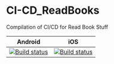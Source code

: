 # CI-CD_ReadBooks
 Compilation of CI/CD for Read Book Stuff
 
|Android|iOS|
|---|---|
|[![Build status](https://build.appcenter.ms/v0.1/apps/c0578a26-b262-48c0-87a9-96cabca912c4/branches/dev/badge)](https://appcenter.ms)|[![Build status](https://build.appcenter.ms/v0.1/apps/341a61b6-196c-4bf8-be62-ecd1972c1790/branches/dev/badge)](https://appcenter.ms)|

